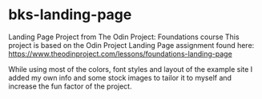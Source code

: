 # bks-landing-page
Landing Page Project from The Odin Project: Foundations course
This project is based on the Odin Project Landing Page assignment found here: https://www.theodinproject.com/lessons/foundations-landing-page

While using most of the colors, font styles and layout of the example site I added my own info and some stock images to tailor it to myself and increase the fun factor of the project.

